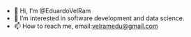 - 👋 Hi, I’m @EduardoVelRam
- 👀 I’m interested in software development and data science.
- 📫 How to reach me, email:velramedu@gmail.com

<!---
EduardoVelRam/EduardoVelRam is a ✨ special ✨ repository because its `README.md` (this file) appears on your GitHub profile.
You can click the Preview link to take a look at your changes.
--->
